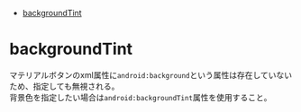 <!-- TOC depthFrom:1 depthTo:6 withLinks:1 updateOnSave:1 orderedList:0 -->

- [backgroundTint](#backgroundtint)

<!-- /TOC -->


# backgroundTint

マテリアルボタンのxml属性に`android:background`という属性は存在していないため、指定しても無視される。  
背景色を指定したい場合は`android:backgroundTint`属性を使用すること。
